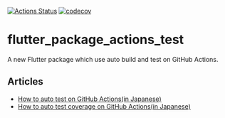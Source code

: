 [![Actions Status](https://github.com/takuyaohashi/flutter_package_actions_test/workflows/Test/badge.svg)](https://github.com/takuyaohashi/flutter_package_actions_test/actions)
[![codecov](https://codecov.io/gh/takuyaohashi/flutter_package_actions_test/branch/master/graph/badge.svg)](https://codecov.io/gh/takuyaohashi/flutter_package_actions_test)

# flutter_package_actions_test

A new Flutter package which use auto build and test on GitHub Actions.

## Articles

* [How to auto test on GitHub Actions(in Japanese)](https://flutter.takuchalle.dev/posts/how-to-test-on-github-actions/)
* [How to auto test coverage on GitHub Actions(in Japanese)](https://flutter.takuchalle.dev/posts/how-to-test-coverage-on-github-actions/)
